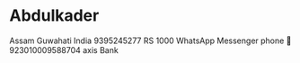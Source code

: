 # Abdulkader
Assam Guwahati India 
9395245277
RS 1000
WhatsApp Messenger 
phone 📱 
923010009588704
axis Bank 

